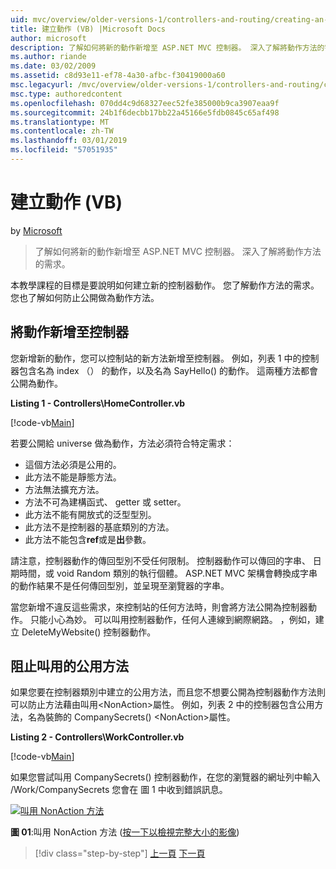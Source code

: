 ```yaml
---
uid: mvc/overview/older-versions-1/controllers-and-routing/creating-an-action-vb
title: 建立動作 (VB) |Microsoft Docs
author: microsoft
description: 了解如何將新的動作新增至 ASP.NET MVC 控制器。 深入了解將動作方法的需求。
ms.author: riande
ms.date: 03/02/2009
ms.assetid: c8d93e11-ef78-4a30-afbc-f30419000a60
msc.legacyurl: /mvc/overview/older-versions-1/controllers-and-routing/creating-an-action-vb
msc.type: authoredcontent
ms.openlocfilehash: 070dd4c9d68327eec52fe385000b9ca3907eaa9f
ms.sourcegitcommit: 24b1f6decbb17bb22a45166e5fdb0845c65af498
ms.translationtype: MT
ms.contentlocale: zh-TW
ms.lasthandoff: 03/01/2019
ms.locfileid: "57051935"
---
```

<a name="creating-an-action-vb"></a>建立動作 (VB)
====================
by [Microsoft](https://github.com/microsoft)

> 了解如何將新的動作新增至 ASP.NET MVC 控制器。 深入了解將動作方法的需求。


本教學課程的目標是要說明如何建立新的控制器動作。 您了解動作方法的需求。 您也了解如何防止公開做為動作方法。

## <a name="adding-an-action-to-a-controller"></a>將動作新增至控制器

您新增新的動作，您可以控制站的新方法新增至控制器。 例如，列表 1 中的控制器包含名為 index （） 的動作，以及名為 SayHello() 的動作。 這兩種方法都會公開為動作。

**Listing 1 - Controllers\HomeController.vb**

[!code-vb[Main](creating-an-action-vb/samples/sample1.vb)]

若要公開給 universe 做為動作，方法必須符合特定需求：

- 這個方法必須是公用的。
- 此方法不能是靜態方法。
- 方法無法擴充方法。
- 方法不可為建構函式、 getter 或 setter。
- 此方法不能有開放式的泛型型別。
- 此方法不是控制器的基底類別的方法。
- 此方法不能包含**ref**或是**出**參數。

請注意，控制器動作的傳回型別不受任何限制。 控制器動作可以傳回的字串、 日期時間，或 void Random 類別的執行個體。 ASP.NET MVC 架構會轉換成字串的動作結果不是任何傳回型別，並呈現至瀏覽器的字串。

當您新增不違反這些需求，來控制站的任何方法時，則會將方法公開為控制器動作。 只能小心為妙。 可以叫用控制器動作，任何人連線到網際網路。 ，例如，建立 DeleteMyWebsite() 控制器動作。

## <a name="preventing-a-public-method-from-being-invoked"></a>阻止叫用的公用方法

如果您要在控制器類別中建立的公用方法，而且您不想要公開為控制器動作方法則可以防止方法藉由叫用&lt;NonAction&gt;屬性。 例如，列表 2 中的控制器包含公用方法，名為裝飾的 CompanySecrets() &lt;NonAction&gt;屬性。

**Listing 2 - Controllers\WorkController.vb**

[!code-vb[Main](creating-an-action-vb/samples/sample2.vb)]

如果您嘗試叫用 CompanySecrets() 控制器動作，在您的瀏覽器的網址列中輸入 /Work/CompanySecrets 您會在 圖 1 中收到錯誤訊息。


[![叫用 NonAction 方法](creating-an-action-vb/_static/image1.jpg)](creating-an-action-vb/_static/image1.png)

**圖 01**:叫用 NonAction 方法 ([按一下以檢視完整大小的影像](creating-an-action-vb/_static/image2.png))

> [!div class="step-by-step"]
> [上一頁](creating-a-controller-vb.md)
> [下一頁](aspnet-mvc-controllers-overview-cs.md)
